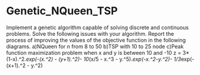 # Genetic_NQueen_TSP
Implement a genetic algorithm capable of solving discrete and continuous problems. Solve the following issues with your algorithm. Report the process of improving the values of the objective function in the following diagrams.
a)NQueen for n from 8 to 50
b)TSP with 10 to 25 node
c)Peak function maximization problem when x and y is between 10 and -10
z = 3*(1-x).^2.*exp(-(x.^2) - (y+1).^2)- 10*(x/5 - x.^3 - y.^5).*exp(-x.^2-y.^2)- 1/3*exp(-(x+1).^2 - y.^2)
